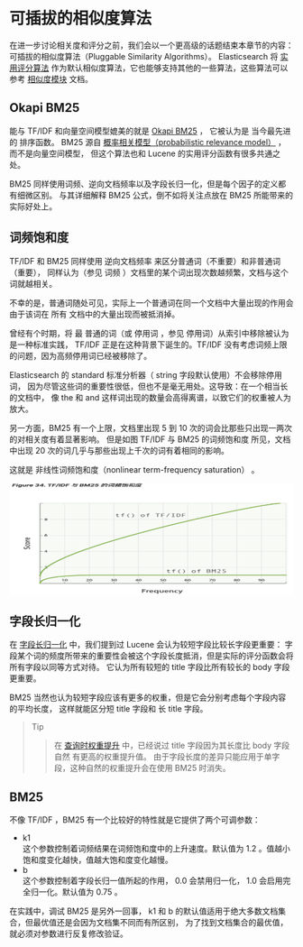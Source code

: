 # 可插拔的相似度算法   
在进一步讨论相关度和评分之前，我们会以一个更高级的话题结束本章节的内容：
可插拔的相似度算法（Pluggable Similarity Algorithms）。 
Elasticsearch 将 [实用评分算法](https://www.elastic.co/guide/cn/elasticsearch/guide/current/practical-scoring-function.html)
 作为默认相似度算法，它也能够支持其他的一些算法，这些算法可以参考 [相似度模块](https://www.elastic.co/guide/en/elasticsearch/reference/5.6/index-modules-similarity.html#configuration) 
 文档。   
 ##  Okapi BM25    
 能与 TF/IDF 和向量空间模型媲美的就是 [Okapi BM25](http://en.wikipedia.org/wiki/Okapi_BM25) ，
 它被认为是 当今最先进的 排序函数。 
 BM25 源自 [概率相关模型（probabilistic relevance model）](http://en.wikipedia.org/wiki/Probabilistic_relevance_model) ，
 而不是向量空间模型，
 但这个算法也和 Lucene 的实用评分函数有很多共通之处。
 
 BM25 同样使用词频、逆向文档频率以及字段长归一化，但是每个因子的定义都有细微区别。
 与其详细解释 BM25 公式，倒不如将关注点放在 BM25 所能带来的实际好处上。    
 ## 词频饱和度   
 TF/IDF 和 BM25 同样使用 逆向文档频率 来区分普通词（不重要）和非普通词（重要），
 同样认为（参见 词频 ）文档里的某个词出现次数越频繁，文档与这个词就越相关。
 
 不幸的是，普通词随处可见，实际上一个普通词在同一个文档中大量出现的作用会由于该词在 所有 文档中的大量出现而被抵消掉。
 
 曾经有个时期，将 最 普通的词（或 停用词 ，参见 停用词）从索引中移除被认为是一种标准实践，
 TF/IDF 正是在这种背景下诞生的。TF/IDF 没有考虑词频上限的问题，因为高频停用词已经被移除了。
 
 Elasticsearch 的 standard 标准分析器（ string 字段默认使用）不会移除停用词，
 因为尽管这些词的重要性很低，但也不是毫无用处。这导致：在一个相当长的文档中，
 像 the 和 and 这样词出现的数量会高得离谱，以致它们的权重被人为放大。
 
 另一方面，BM25 有一个上限，文档里出现 5 到 10 次的词会比那些只出现一两次的对相关度有着显著影响。
 但是如图 TF/IDF 与 BM25 的词频饱和度 所见，文档中出现 20 次的词几乎与那些出现上千次的词有着相同的影响。
 
 这就是 非线性词频饱和度（nonlinear term-frequency saturation） 。      
   
 <img src="./images/figure_34.png" width = "800" height = "200" 
 alt="TF/IDF 与 BM25 的词频饱和度" align=center />      
 ##  字段长归一化    
 在 [字段长归一化](https://www.elastic.co/guide/cn/elasticsearch/guide/current/scoring-theory.html#field-norm) 
 中，我们提到过 Lucene 会认为较短字段比较长字段更重要：
 字段某个词的频度所带来的重要性会被这个字段长度抵消，但是实际的评分函数会将所有字段以同等方式对待。
 它认为所有较短的 title 字段比所有较长的 body 字段更重要。
 
 BM25 当然也认为较短字段应该有更多的权重，但是它会分别考虑每个字段内容的平均长度，
 这样就能区分短 title 字段和 长 title 字段。
 > Tip 
>> 在 [查询时权重提升](https://www.elastic.co/guide/cn/elasticsearch/guide/current/query-time-boosting.html) 
>> 中，已经说过 title 字段因为其长度比 body 字段 自然 有更高的权重提升值。
由于字段长度的差异只能应用于单字段，这种自然的权重提升会在使用 BM25 时消失。   

##  BM25   
不像 TF/IDF ，BM25 有一个比较好的特性就是它提供了两个可调参数：

 - k1    
这个参数控制着词频结果在词频饱和度中的上升速度。默认值为 1.2 。值越小饱和度变化越快，值越大饱和度变化越慢。    
 - b    
这个参数控制着字段长归一值所起的作用， 0.0 会禁用归一化， 1.0 会启用完全归一化。默认值为 0.75 。    

在实践中，调试 BM25 是另外一回事， k1 和 b 的默认值适用于绝大多数文档集合，但最优值还是会因为文档集不同而有所区别，
为了找到文档集合的最优值，就必须对参数进行反复修改验证。   